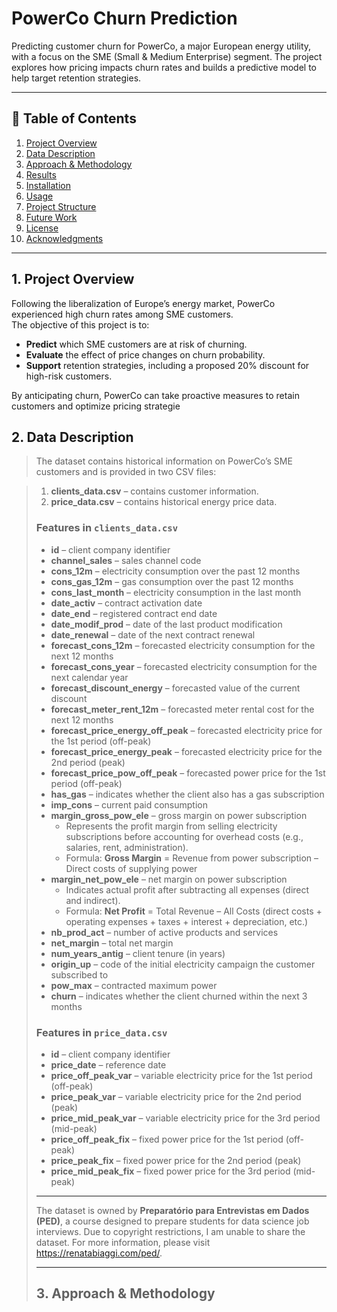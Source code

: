 # PowerCo Churn Prediction

Predicting customer churn for PowerCo, a major European energy utility, with a focus on the SME (Small & Medium Enterprise) segment.  The project explores how pricing impacts churn rates and builds a predictive model to help target retention strategies.

---

## 📌 Table of Contents
1. [Project Overview](#project-overview)
2. [Data Description](#data-description)
3. [Approach & Methodology](#approach--methodology)
4. [Results](#results)
5. [Installation](#installation)
6. [Usage](#usage)
7. [Project Structure](#project-structure)
8. [Future Work](#future-work)
9. [License](#license)
10. [Acknowledgments](#acknowledgments)

---

## 1. Project Overview
Following the liberalization of Europe’s energy market, PowerCo experienced high churn rates among SME customers.  
The objective of this project is to:
- **Predict** which SME customers are at risk of churning.
- **Evaluate** the effect of price changes on churn probability.
- **Support** retention strategies, including a proposed 20% discount for high-risk customers.

By anticipating churn, PowerCo can take proactive measures to retain customers and optimize pricing strategie

## 2. Data Description

> The dataset contains historical information on PowerCo’s SME customers and is provided in two CSV files:

> 1. **clients_data.csv** – contains customer information.
> 2. **price_data.csv** – contains historical energy price data.
>
> ### **Features in `clients_data.csv`**
>
> - **id** – client company identifier
> - **channel_sales** – sales channel code
> - **cons_12m** – electricity consumption over the past 12 months
> - **cons_gas_12m** – gas consumption over the past 12 months
> - **cons_last_month** – electricity consumption in the last month
> - **date_activ** – contract activation date
> - **date_end** – registered contract end date
> - **date_modif_prod** – date of the last product modification
> - **date_renewal** – date of the next contract renewal
> - **forecast_cons_12m** – forecasted electricity consumption for the next 12 months
> - **forecast_cons_year** – forecasted electricity consumption for the next calendar year
> - **forecast_discount_energy** – forecasted value of the current discount
> - **forecast_meter_rent_12m** – forecasted meter rental cost for the next 12 months
> - **forecast_price_energy_off_peak** – forecasted electricity price for the 1st period (off-peak)
> - **forecast_price_energy_peak** – forecasted electricity price for the 2nd period (peak)
> - **forecast_price_pow_off_peak** – forecasted power price for the 1st period (off-peak)
> - **has_gas** – indicates whether the client also has a gas subscription
> - **imp_cons** – current paid consumption
> - **margin_gross_pow_ele** – gross margin on power subscription
>   - Represents the profit margin from selling electricity subscriptions before accounting for overhead costs (e.g., salaries, rent, administration).
>   - Formula: **Gross Margin** = Revenue from power subscription – Direct costs of supplying power
> - **margin_net_pow_ele** – net margin on power subscription
>   - Indicates actual profit after subtracting all expenses (direct and indirect).
>   - Formula: **Net Profit** = Total Revenue – All Costs (direct costs + operating expenses + taxes + interest + depreciation, etc.)
> - **nb_prod_act** – number of active products and services
> - **net_margin** – total net margin
> - **num_years_antig** – client tenure (in years)
> - **origin_up** – code of the initial electricity campaign the customer subscribed to
> - **pow_max** – contracted maximum power
> - **churn** – indicates whether the client churned within the next 3 months
>
> ### **Features in `price_data.csv`**
>
> - **id** – client company identifier
> - **price_date** – reference date
> - **price_off_peak_var** – variable electricity price for the 1st period (off-peak)
> - **price_peak_var** – variable electricity price for the 2nd period (peak)
> - **price_mid_peak_var** – variable electricity price for the 3rd period (mid-peak)
> - **price_off_peak_fix** – fixed power price for the 1st period (off-peak)
> - **price_peak_fix** – fixed power price for the 2nd period (peak)
> - **price_mid_peak_fix** – fixed power price for the 3rd period (mid-peak)
>
> ------
>
> The dataset is owned by **Preparatório para Entrevistas em Dados (PED)**, a course designed to prepare students for data science job interviews. Due to copyright restrictions, I am unable to share the dataset.
>  For more information, please visit https://renatabiaggi.com/ped/.
>
> ------
>
> ## 3. Approach & Methodology
>
> 